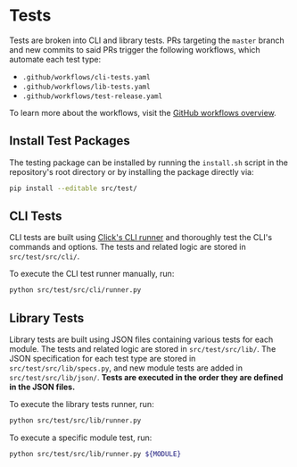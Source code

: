 # Tests

Tests are broken into CLI and library tests. PRs targeting the `master` branch
and new commits to said PRs trigger the following workflows, which automate each
test type:

- `.github/workflows/cli-tests.yaml`
- `.github/workflows/lib-tests.yaml`
- `.github/workflows/test-release.yaml`

To learn more about the workflows, visit the [GitHub workflows
overview](https://github.com/jefflester/minitrino/wiki/GitHub-Workflows).

## Install Test Packages

The testing package can be installed by running the `install.sh` script in the
repository's root directory or by installing the package directly via:

```sh
pip install --editable src/test/
```

## CLI Tests

CLI tests are built using [Click's CLI
runner](https://click.palletsprojects.com/en/8.1.x/testing/) and thoroughly test
the CLI's commands and options. The tests and related logic are stored in
`src/test/src/cli/`.

To execute the CLI test runner manually, run:

```sh
python src/test/src/cli/runner.py
```

## Library Tests

Library tests are built using JSON files containing various tests for each
module. The tests and related logic are stored in `src/test/src/lib/`. The JSON
specification for each test type are stored in `src/test/src/lib/specs.py`, and
new module tests are added in `src/test/src/lib/json/`. **Tests are executed in
the order they are defined in the JSON files.**

To execute the library tests runner, run:

```sh
python src/test/src/lib/runner.py
```

To execute a specific module test, run:

```sh
python src/test/src/lib/runner.py ${MODULE}
```
